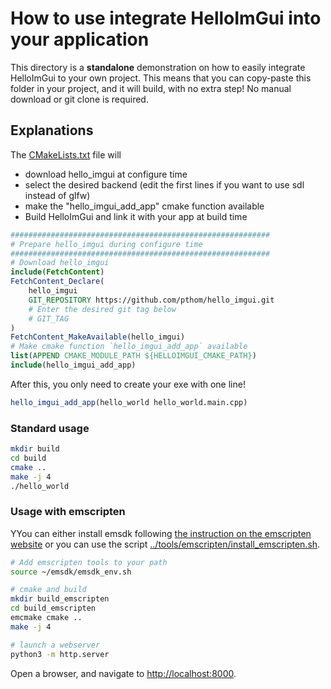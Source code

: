 # How to use integrate HelloImGui into your application

This directory is a **standalone** demonstration on how to easily integrate HelloImGui to your own project.
This means that you can copy-paste this folder in your project, and it will build, with no extra step!
No manual download or git clone is required.


## Explanations

The [CMakeLists.txt](CMakeLists.txt) file will 
* download hello_imgui at configure time
* select the desired backend (edit the first lines if you want to use sdl instead of glfw)
* make the "hello_imgui_add_app" cmake function available
* Build HelloImGui and link it with your app at build time

```cmake
##########################################################
# Prepare hello_imgui during configure time
##########################################################
# Download hello_imgui
include(FetchContent)
FetchContent_Declare(
    hello_imgui
    GIT_REPOSITORY https://github.com/pthom/hello_imgui.git
    # Enter the desired git tag below
    # GIT_TAG
)
FetchContent_MakeAvailable(hello_imgui)
# Make cmake function `hello_imgui_add_app` available
list(APPEND CMAKE_MODULE_PATH ${HELLOIMGUI_CMAKE_PATH})
include(hello_imgui_add_app)
```

After this, you only need to create your exe with one line!
```cmake
hello_imgui_add_app(hello_world hello_world.main.cpp)
```

### Standard usage

```bash
mkdir build
cd build
cmake ..
make -j 4
./hello_world
```

### Usage with emscripten

YYou can either install emsdk following [the instruction on the emscripten website](https://emscripten.org/docs/getting_started/downloads.html) or you can use the script [../tools/emscripten/install_emscripten.sh](../tools/emscripten/install_emscripten.sh).


```bash
# Add emscripten tools to your path
source ~/emsdk/emsdk_env.sh

# cmake and build
mkdir build_emscripten
cd build_emscripten
emcmake cmake ..
make -j 4

# launch a webserver
python3 -m http.server
```

Open a browser, and navigate to [http://localhost:8000](http://localhost:8000).
